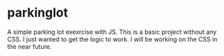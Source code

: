 # parkinglot
A simple parking lot exexrcise with JS.
This is a basic project without any CSS. I just wanted to get the logic to work.
I will be working on the CSS in the near future.
